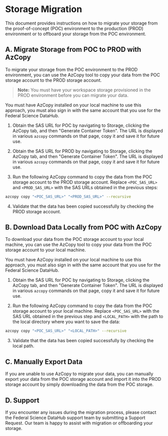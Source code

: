 # Storage Migration

This document provides instructions on how to migrate your storage from the proof-of-concept (POC) environment to the production (PROD) environment or to offboard your storage from the POC environment.

## A. Migrate Storage from POC to PROD with AzCopy

To migrate your storage from the POC environment to the PROD environment, you can use the AzCopy tool to copy your data from the POC storage account to the PROD storage account.

> **Note:** You must have your workspace storage provisioned in the PROD environment before you can migrate your data.

You must have AzCopy installed on your local machine to use this approach, you must also sign in with the same account that you use for the Federal Science DataHub.

1. Obtain the SAS URL for POC by navigating to Storage, clicking the AzCopy tab, and then "Generate Container Token". The URL is displayed in various `azcopy` commands on that page, copy it and save it for future use.

2. Obtain the SAS URL for PROD by navigating to Storage, clicking the AzCopy tab, and then "Generate Container Token". The URL is displayed in various `azcopy` commands on that page, copy it and save it for future use.

3. Run the following AzCopy command to copy the data from the POC storage account to the PROD storage account. Replace `<POC_SAS_URL>` and `<PROD_SAS_URL>` with the SAS URLs obtained in the previous steps:

```bash
azcopy copy "<POC_SAS_URL>" "<PROD_SAS_URL>" --recursive
```

4. Validate that the data has been copied successfully by checking the PROD storage account.

## B. Download Data Locally from POC with AzCopy

To download your data from the POC storage account to your local machine, you can use the AzCopy tool to copy your data from the POC storage account to your local machine.

You must have AzCopy installed on your local machine to use this approach, you must also sign in with the same account that you use for the Federal Science DataHub.

1. Obtain the SAS URL for POC by navigating to Storage, clicking the AzCopy tab, and then "Generate Container Token". The URL is displayed in various `azcopy` commands on that page, copy it and save it for future use.

2. Run the following AzCopy command to copy the data from the POC storage account to your local machine. Replace `<POC_SAS_URL>` with the SAS URL obtained in the previous step and `<LOCAL_PATH>` with the path to the local directory where you want to save the data:

```bash
azcopy copy "<POC_SAS_URL>" "<LOCAL_PATH>" --recursive
```

3. Validate that the data has been copied successfully by checking the local path.

## C. Manually Export Data

If you are unable to use AzCopy to migrate your data, you can manually export your data from the POC storage account and import it into the PROD storage account by simply downloading the data from the POC storage.

## D. Support

If you encounter any issues during the migration process, please contact the Federal Science DataHub support team by submitting a Support Request. Our team is happy to assist with migration or offboarding your storage.